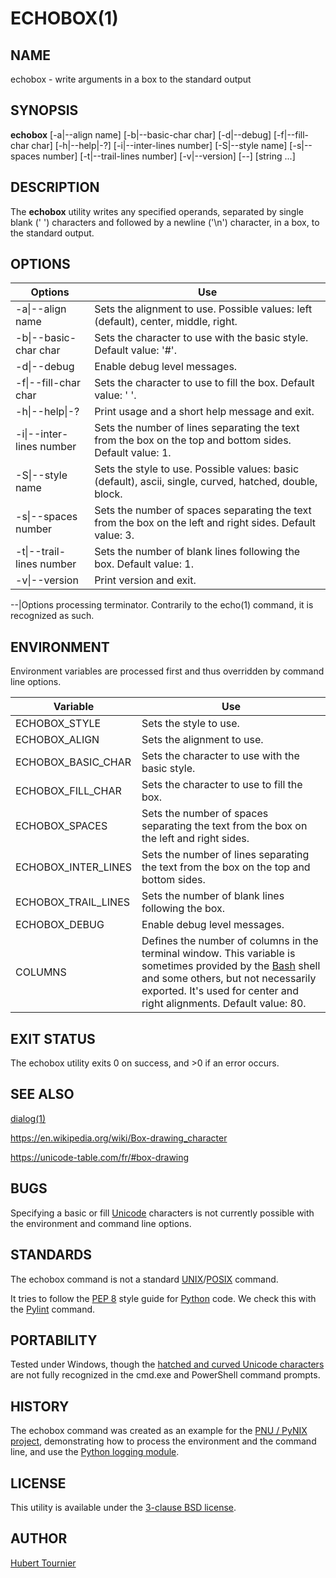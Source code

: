 # ECHOBOX(1)
## NAME
echobox - write arguments in a box to the standard output

## SYNOPSIS
**echobox**
[-a\|--align name]
[-b\|--basic-char char]
[-d\|--debug]
[-f\|--fill-char char]
[-h\|--help|-?]
[-i\|--inter-lines number]
[-S\|--style name]
[-s\|--spaces number]
[-t\|--trail-lines number]
[-v\|--version]
[--]
[string ...]

## DESCRIPTION
The **echobox** utility writes any specified operands, separated by single blank (' ') characters and followed by a newline ('\\n') character, in a box, to the standard output.

## OPTIONS

Options | Use
------- | ---
-a\|--align name|Sets the alignment to use. Possible values: left (default), center, middle, right.
-b\|--basic-char char|Sets the character to use with the basic style. Default value: '#'.
-d\|--debug|Enable debug level messages.
-f\|--fill-char char|Sets the character to use to fill the box. Default value: ' '.
-h\|--help\|-?|Print usage and a short help message and exit.
-i\|--inter-lines number|Sets the number of lines separating the text from the box on the top and bottom sides. Default value: 1.
-S\|--style name|Sets the style to use. Possible values: basic (default), ascii, single, curved, hatched, double, block.
-s\|--spaces number|Sets the number of spaces separating the text from the box on the left and right sides. Default value: 3.
-t\|--trail-lines number|Sets the number of blank lines following the box. Default value: 1.
-v\|--version|Print version and exit.
--\|Options processing terminator. Contrarily to the echo(1) command, it is recognized as such.

## ENVIRONMENT
Environment variables are processed first and thus overridden by command line options.

Variable | Use
-------- | ---
ECHOBOX_STYLE | Sets the style to use.
ECHOBOX_ALIGN | Sets the alignment to use.
ECHOBOX_BASIC_CHAR | Sets the character to use with the basic style.
ECHOBOX_FILL_CHAR | Sets the character to use to fill the box.
ECHOBOX_SPACES | Sets the number of spaces separating the text from the box on the left and right sides.
ECHOBOX_INTER_LINES | Sets the number of lines separating the text from the box on the top and bottom sides.
ECHOBOX_TRAIL_LINES | Sets the number of blank lines following the box.
ECHOBOX_DEBUG | Enable debug level messages.
COLUMNS | Defines the number of columns in the terminal window. This variable is sometimes provided by the [Bash](http://www.gnu.org/software/bash/) shell and some others, but not necessarily exported. It's used for center and right alignments. Default value: 80.

## EXIT STATUS
The echobox utility exits 0 on success, and >0 if an error occurs.

## SEE ALSO
[dialog(1)](https://www.freebsd.org/cgi/man.cgi?query=dialog)

https://en.wikipedia.org/wiki/Box-drawing_character

https://unicode-table.com/fr/#box-drawing

## BUGS
Specifying a basic or fill [Unicode](https://home.unicode.org/) characters is not currently possible with the environment and command line options.

## STANDARDS
The echobox command is not a standard [UNIX](https://en.wikipedia.org/wiki/Unix)/[POSIX](https://en.wikipedia.org/wiki/POSIX) command.

It tries to follow the [PEP 8](https://www.python.org/dev/peps/pep-0008/) style guide for [Python](https://www.python.org/) code.
We check this with the [Pylint](https://www.pylint.org/) command.

## PORTABILITY
Tested under Windows, though the [hatched and curved Unicode characters](https://unicode-table.com/fr/#box-drawing) are not fully recognized in the cmd.exe and PowerShell command prompts.

## HISTORY
The echobox command was created as an example for the [PNU / PyNIX project](https://github.com/HubTou/PNU), demonstrating how to process the environment and the command line, and use the [Python logging module](https://docs.python.org/3/library/logging.html).

## LICENSE
This utility is available under the [3-clause BSD license](https://opensource.org/licenses/BSD-3-Clause).

## AUTHOR
[Hubert Tournier](https://github.com/HubTou)
